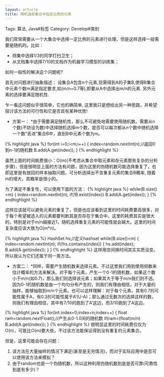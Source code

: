 ```yaml
---
layout: article
title: 随机选取集合中指定比例的元素
---
```

Tags: 算法, Java#标签
Category: Develop#类别

我们常常需要从一个大集合中选择一定比例的元素进行处理，但是这样选择一般需要是随机的。比如：
* 班集中选择1/3的同学打扫卫生；
* 从文档集中选择7/10的文档作为机器学习模型的训练集；

如何一般性的解决这个问题呢?

首先对问题进行抽象描述：
	设集合A包含n个元素,现需得到A的子集B,使得B集合中元素个数m满足指定要求,如(m/n=0.7等),即要从A中选择出m/n的元素. 另外元素的选择要满足随机性.

乍一看这问题似乎很简单，它也的确简单, 这里我只是想给出另一种思路，并希望探讨该方法的可行性和它是否具有某种优势!

* 方案一： *由于需要满足随机性，那么不可避免地需要使用随机数。需要从n个数(不妨设为数)中选择随机选择m个数，是否可以每次都从n个数中随机选择一个数“丢进”集合B中，直到B中元素个数为m。 

{% highlight java %}
for(int i=0;i<m;i++)
{
	index=random.nextInt(n);//返回0到n-1的随机数
	B.add(A.get(index));
}
{% endhighlight %}

虽然上面的时间耗费很小：O(m)(不考虑从集合中取元素和存元素那些复杂的分析步骤)，但是很明显上面的方法有问题，因为这里的伪随机数可能选择重复了，也即这里是有放回的样本抽取问题。可分析选择出不含重复元素的集合B概率, 随着m的增大，其概率是很小的。

为了满足不重复性，可以使用下面的方法：
{% highlight java %}
while(B.size()<m)
{
    index=random.nextInt(n);
    if(!B.exist(index))
        B.add(A.get(index));
}
{% endhighlight %}

这样应该就可以避免元素的重复了，但是也应该看到这里的时间耗费要高很多，对于每个希望被选入的元素都要判断其是否存在于集合中。这里的耗费其实是很大的，特别是对于m/n越接近1，随机选择重复元素的可能性就会越大。这里的时间复杂度应该大致为O(m*n)。

{% highlight java %}
HashSet hs;//定义hashset
while(B.size()<m)
{
    index=random.nextInt(n);
    if(!hs.contains(index))
    {
        hs.add(index);
        B.add(A.get(index));
    }
}
{% endhighlight %}
这样用空间换时间其实实质没变。所以我认为它们还属于同一类方法。


* 方案二： *同样，需要产生随机数来选择元素。不过这里我们用到使用频数来估计概率的方法来解决。对于每个元素，产生一个0-1的随机数，如果这个数小于m/n(如0.7)，那么我们则选择该元素；如果其大于等于m/n我们则不选。因为0-1的随机数是由一个均匀分布产生的，则我们有理由相信，对于大量的抽样，能够抽取到m/n个元素。也可以这样理解：对于每个元素，其有0.7的可能性属于A，有0.3的可能性属于A’(U-A)；那么通过无数次的选择这样的数，则我们有理由相信，其中有7/10的跑到了A’这边，而3/10跑到了A这边。

{% highlight java %}
for(int index=0;index<n;index++)
{
    float ram=random.nextFloat();//产生从0-1.0间的随机数
    if(ram<(float)m/n)
        B.add(A.get(index));
}
{% endhighlight %}
很明显这里的时间耗费仅仅为O(n)，可能比O(m)要大些，不过该方法能保证得到没有重复的元素集合。

但是，这里可能会存在问题：
1. 该方法在大量抽样的情况下满足(甚至是无穷情况)，而对于实际应用中是否可以使用该方法来模拟？
2. 由于random也是一个伪随机数，所以这种利用伪随机数到底是否可靠(可靠性到底有多少)？